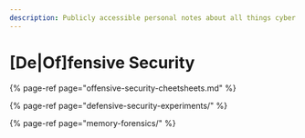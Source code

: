 ```yaml
---
description: Publicly accessible personal notes about all things cyber security.
---
```


# \[De\|Of\]fensive Security



{% page-ref page="offensive-security-cheetsheets.md" %}

{% page-ref page="defensive-security-experiments/" %}

{% page-ref page="memory-forensics/" %}



